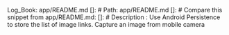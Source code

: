 Log_Book: app/README.md
[]: # Path: app/README.md
[]: # Compare this snippet from app/README.md:
[]: # Description : Use Android Persistence to store the list of image links. Capture an image from mobile camera 



